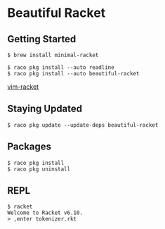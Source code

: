# Beautiful Racket

## Getting Started

```shell
$ brew install minimal-racket

$ raco pkg install --auto readline
$ raco pkg install --auto beautiful-racket
```

[vim-racket](https://github.com/wlangstroth/vim-racket)

## Staying Updated

```shell
$ raco pkg update --update-deps beautiful-racket
```

## Packages

```shell
$ raco pkg install
$ raco pkg uninstall
```

## REPL

```shell
$ racket
Welcome to Racket v6.10.
> ,enter tokenizer.rkt
```

